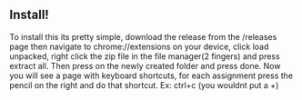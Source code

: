 ## Install!
To install this its pretty simple, download the release from the /releases page then navigate to chrome://extensions on your device, click load unpacked, right click the zip file in the file manager(2 fingers) and press extract all. Then press on the newly created folder and press done. Now you will see a page with keyboard shortcuts, for each assignment press the pencil on the right and do that shortcut. Ex: ctrl+c (you wouldnt put a +)
